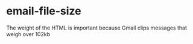 # email-file-size
The weight of the HTML is important because Gmail clips messages that weigh over 102kb
